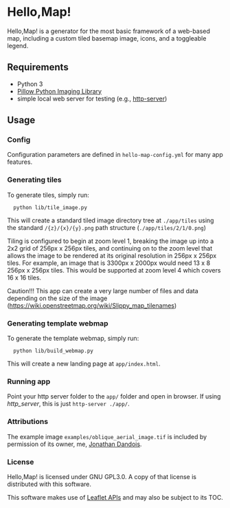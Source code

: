 # Hello,Map!
Hello,Map! is a generator for the most basic framework of a web-based map, including a custom tiled basemap image, icons, and a toggleable legend.

## Requirements
  - Python 3
  - [Pillow Python Imaging Library](https://pypi.python.org/pypi/Pillow/3.0.0)
  - simple local web server for testing (e.g., [http-server](https://www.npmjs.com/package/http-server))

## Usage

### Config
Configuration parameters are defined in `hello-map-config.yml` for many app features.

### Generating tiles
To generate tiles, simply run:
```shell
  python lib/tile_image.py
```
This will create a standard tiled image directory tree at `./app/tiles` using the standard `/{z}/{x}/{y}.png` path structure (`./app/tiles/2/1/0.png`)

Tiling is configured to begin at zoom level 1, breaking the image up into a 2x2 grid of 256px x 256px tiles, and continuing on to the zoom level that allows the image to be rendered at its original resolution in 256px x 256px tiles. For example, an image that is 3300px x 2000px would need 13 x 8 256px x 256px tiles.  This would be supported at zoom level 4 which covers 16 x 16 tiles.

Caution!!! This app can create a very large number of files and data depending on the size of the image (https://wiki.openstreetmap.org/wiki/Slippy_map_tilenames)

### Generating template webmap
To generate the template webmap, simply run:
```shell
  python lib/build_webmap.py
```
This will create a new landing page at `app/index.html`.

### Running app
Point your http server folder to the `app/` folder and open in browser. If using *http_server*, this is just `http-server ./app/`.


### Attributions
The example image `examples/oblique_aerial_image.tif` is included by permission of its owner, me, [Jonathan Dandois](https://github.com/jondandois).

### License
Hello,Map! is licensed under GNU GPL3.0. A copy of that license is distributed with this software.

This software makes use of [Leaflet APIs](https://github.com/Leaflet/Leaflet) and may also be subject to its TOC.
